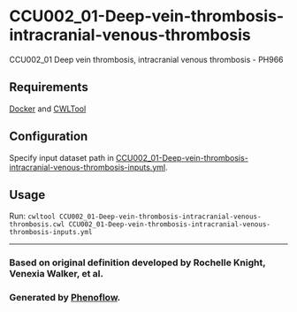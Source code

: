 # CCU002_01-Deep-vein-thrombosis-intracranial-venous-thrombosis

CCU002_01 Deep vein thrombosis, intracranial venous thrombosis - PH966

## Requirements

[Docker](https://docs.docker.com/install/) and [CWLTool](https://github.com/common-workflow-language/cwltool#install)

## Configuration

Specify input dataset path in [CCU002_01-Deep-vein-thrombosis-intracranial-venous-thrombosis-inputs.yml](CCU002_01-Deep-vein-thrombosis-intracranial-venous-thrombosis-inputs.yml).

## Usage

Run: `cwltool CCU002_01-Deep-vein-thrombosis-intracranial-venous-thrombosis.cwl CCU002_01-Deep-vein-thrombosis-intracranial-venous-thrombosis-inputs.yml`

***

### Based on original definition developed by Rochelle Knight, Venexia Walker, et al.
### Generated by [Phenoflow](https://kclhi.org/phenoflow).
